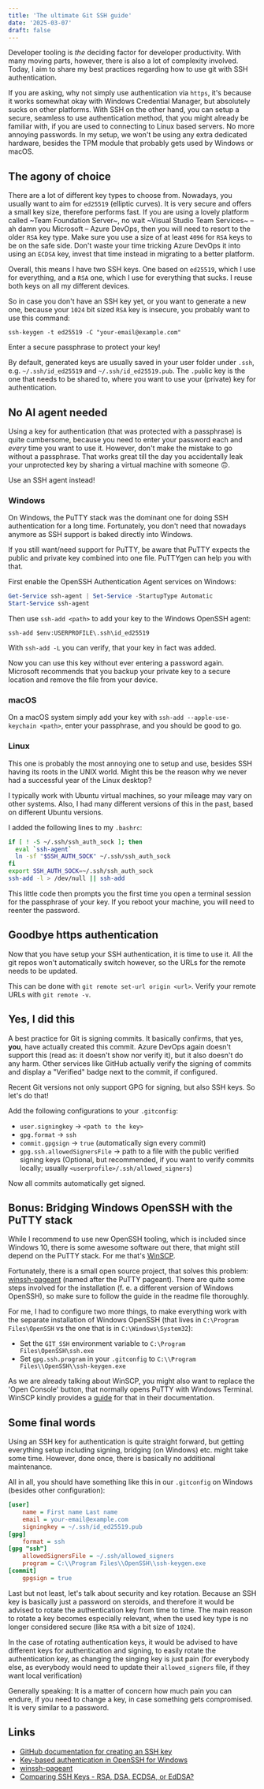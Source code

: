 ```yaml
---
title: 'The ultimate Git SSH guide'
date: '2025-03-07'
draft: false
---
```


Developer tooling is _the_ deciding factor for developer productivity. With many moving parts, however, there is also a lot of complexity involved. Today, I aim to share my best practices regarding how to use git with SSH authentication.

If you are asking, why not simply use authentication via `https`, it's because it works somewhat okay with Windows Credential Manager, but absolutely sucks on other platforms. With SSH on the other hand, you can setup a secure, seamless to use authentication method, that you might already be familiar with, if you are used to connecting to Linux based servers. No more annoying passwords. In my setup, we won't be using any extra dedicated hardware, besides the TPM module that probably gets used by Windows or macOS.

## The agony of choice

There are a lot of different key types to choose from. Nowadays, you usually want to aim for `ed25519` (elliptic curves). It is very secure and offers a small key size, therefore performs fast. If you are using a lovely platform called ~Team Foundation Server~, no wait ~Visual Studio Team Services~ – ah damn you Microsoft – Azure DevOps, then you will need to resort to the older `RSA` key type. Make sure you use a size of at least `4096` for `RSA` keys to be on the safe side. Don't waste your time tricking Azure DevOps it into using an `ECDSA` key, invest that time instead in migrating to a better platform.

Overall, this means I have two SSH keys. One based on `ed25519`, which I use for everything, and a `RSA` one, which I use for everything that sucks. I reuse both keys on all my different devices.

So in case you don't have an SSH key yet, or you want to generate a new one, because your `1024` bit sized `RSA` key is insecure, you probably want to use this command:
```
ssh-keygen -t ed25519 -C "your-email@example.com"
```

Enter a secure passphrase to protect your key!

By default, generated keys are usually saved in your user folder under `.ssh`, e.g. `~/.ssh/id_ed25519` and `~/.ssh/id_ed25519.pub`. The `.pub`lic key is the one that needs to be shared to, where you want to use your (private) key for authentication.

## No AI agent needed

Using a key for authentication (that was protected with a passphrase) is quite cumbersome, because you need to enter your password each and _every_ time you want to use it. However, don't make the mistake to go without a passphrase. That works great till the day you accidentally leak your unprotected key by sharing a virtual machine with someone 🙃.

Use an SSH agent instead!

### Windows

On Windows, the PuTTY stack was the dominant one for doing SSH authentication for a long time. Fortunately, you don't need that nowadays anymore as SSH support is baked directly into Windows.

If you still want/need support for PuTTY, be aware that PuTTY expects the public and private key combined into one file. PuTTYgen can help you with that.

First enable the OpenSSH Authentication Agent services on Windows:

```powershell
Get-Service ssh-agent | Set-Service -StartupType Automatic
Start-Service ssh-agent
```

Then use `ssh-add <path>` to add your key to the Windows OpenSSH agent:
```
ssh-add $env:USERPROFILE\.ssh\id_ed25519
```

With `ssh-add -L` you can verify, that your key in fact was added.

Now you can use this key without ever entering a password again. Microsoft recommends that you backup your private key to a secure location and remove the file from your device.

### macOS

On a macOS system simply add your key with `ssh-add --apple-use-keychain <path>`, enter your passphrase, and you should be good to go.

### Linux

This one is probably the most annoying one to setup and use, besides SSH having its roots in the UNIX world. Might this be the reason why we never had a successful year of the Linux desktop?

I typically work with Ubuntu virtual machines, so your mileage may vary on other systems. Also, I had many different versions of this in the past, based on different Ubuntu versions.

I added the following lines to my `.bashrc`:
```bash
if [ ! -S ~/.ssh/ssh_auth_sock ]; then
  eval `ssh-agent`
  ln -sf "$SSH_AUTH_SOCK" ~/.ssh/ssh_auth_sock
fi
export SSH_AUTH_SOCK=~/.ssh/ssh_auth_sock
ssh-add -l > /dev/null || ssh-add
```

This little code then prompts you the first time you open a terminal session for the passphrase of your key. If you reboot your machine, you will need to reenter the password.

## Goodbye https authentication

Now that you have setup your SSH authentication, it is time to use it. All the git repos won't automatically switch however, so the URLs for the remote needs to be updated.

This can be done with `git remote set-url origin <url>`. Verify your remote URLs with `git remote -v`.

## Yes, I did this

A best practice for Git is signing commits. It basically confirms, that yes, **you**, have actually created this commit. Azure DevOps again doesn't support this (read as: it doesn't show nor verify it), but it also doesn't do any harm. Other services like GitHub actually verify the signing of commits and display a "Verified" badge next to the commit, if configured.

Recent Git versions not only support GPG for signing, but also SSH keys. So let's do that!

Add the following configurations to your `.gitconfig`:
- `user.signingkey` → `<path to the key>`
- `gpg.format` → `ssh`
- `commit.gpgsign` → `true` (automatically sign every commit)
- `gpg.ssh.allowedSignersFile` → path to a file with the public verified signing keys (Optional, but recommended, if you want to verify commits locally; usually `<userprofile>/.ssh/allowed_signers`)

Now all commits automatically get signed.

## Bonus: Bridging Windows OpenSSH with the PuTTY stack

While I recommend to use new OpenSSH tooling, which is included since Windows 10, there is some awesome software out there, that might still depend on the PuTTY stack. For me that's [WinSCP](https://winscp.net/eng/index.php).

Fortunately, there is a small open source project, that solves this problem: [winssh-pageant](https://github.com/ndbeals/winssh-pageant) (named after the PuTTY pageant).
There are quite some steps involved for the installation (f. e. a different version of Windows OpenSSH), so make sure to follow the guide in the readme file thoroughly. 

For me, I had to configure two more things, to make everything work with the separate installation of Windows OpenSSH (that lives in `C:\Program Files\OpenSSH` vs the one that is in `C:\Windows\System32`):
- Set the `GIT_SSH` environment variable to `C:\Program Files\OpenSSH\ssh.exe`
- Set `gpg.ssh.program` in your `.gitconfig` to `C:\\Program Files\\OpenSSH\\ssh-keygen.exe`

As we are already talking about WinSCP, you might also want to replace the 'Open Console' button, that normally opens PuTTY with Windows Terminal. WinSCP kindly provides a [guide](https://winscp.net/eng/docs/integration_putty#wt) for that in their documentation.

## Some final words

Using an SSH key for authentication is quite straight forward, but getting everything setup including signing, bridging (on Windows) etc. might take some time. However, done once, there is basically no additional maintenance. 

All in all, you should have something like this in our `.gitconfig` on Windows (besides other configuration):
```ini
[user]
    name = First name Last name
    email = your-email@example.com
    signingkey = ~/.ssh/id_ed25519.pub
[gpg]
    format = ssh
[gpg "ssh"]
    allowedSignersFile = ~/.ssh/allowed_signers
    program = C:\\Program Files\\OpenSSH\\ssh-keygen.exe
[commit]
    gpgsign = true
```

Last but not least, let's talk about security and key rotation. Because an SSH key is basically just a password on steroids, and therefore it would be advised to rotate the authentication key from time to time. The main reason to rotate a key becomes especially relevant, when the used key type is no longer considered secure (like `RSA` with a bit size of `1024`).

In the case of rotating authentication keys, it would be advised to have different keys for authentication and signing, to easily rotate the authentication key, as changing the singing key is just pain (for everybody else, as everybody would need to update their `allowed_signers` file, if they want local verification)

Generally speaking: It is a matter of concern how much pain you can endure, if you need to change a key, in case something gets compromised. It is very similar to a password.

## Links
- [GitHub documentation for creating an SSH key](https://docs.github.com/en/authentication/connecting-to-github-with-ssh/generating-a-new-ssh-key-and-adding-it-to-the-ssh-agent)
- [Key-based authentication in OpenSSH for Windows](https://learn.microsoft.com/en-us/windows-server/administration/openssh/openssh_keymanagement)
- [winssh-pageant](https://github.com/ndbeals/winssh-pageant)
- [Comparing SSH Keys - RSA, DSA, ECDSA, or EdDSA?](https://goteleport.com/blog/comparing-ssh-keys/)
